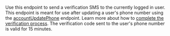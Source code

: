 Use this endpoint to send a verification SMS to the currently logged in user. This endpoint is meant for use after updating a user's phone number using the [accountUpdatePhone](/docs/client/account#accountUpdatePhone) endpoint. Learn more about how to [complete the verification process](/docs/client/account#accountUpdatePhoneVerification). The verification code sent to the user's phone number is valid for 15 minutes.